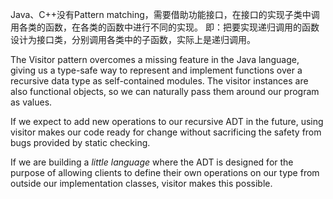 Java、C++没有Pattern matching，需要借助功能接口，在接口的实现子类中调用各类的函数，在各类的函数中进行不同的实现。
即：把要实现递归调用的函数设计为接口类，分别调用各类中的子函数，实际上是递归调用。

  
The Visitor pattern overcomes a missing feature in the Java language, giving us a type-safe way to represent and implement functions over a recursive data type as self-contained modules. The visitor instances are also functional objects, so we can naturally pass them around our program as values.

If we expect to add new operations to our recursive ADT in the future, using visitor makes our code ready for change without sacrificing the safety from bugs provided by static checking.

If we are building a _little language_ where the ADT is designed for the purpose of allowing clients to define their own operations on our type from outside our implementation classes, visitor makes this possible.